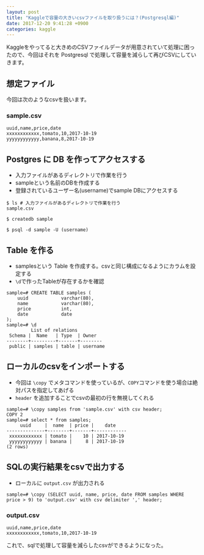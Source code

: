```yaml
---
layout: post
title: "Kaggleで容量の大きいcsvファイルを取り扱うには？(Postgresql編)"
date: 2017-12-20 9:41:28 +0900
categories: kaggle
---
```


Kaggleをやってると大きめのCSVファイルデータが用意されていて処理に困ったので、今回はそれを Postgresql で処理して容量を減らして再びCSVにしていきます。

## 想定ファイル
今回は次のようなcsvを扱います。

### sample.csv
``` csv
uuid,name,price,date
xxxxxxxxxxxx,tomato,10,2017-10-19
yyyyyyyyyyyy,banana,8,2017-10-19
```

## Postgres に DB を作ってアクセスする
- 入力ファイルがあるディレクトリで作業を行う
- sampleという名前のDBを作成する
- 登録されているユーザー名(username)でsample DBにアクセスする

``` shell
$ ls # 入力ファイルがあるディレクトリで作業を行う
sample.csv

$ createdb sample

$ psql -d sample -U (username)
```

## Table を作る
- samplesという Table を作成する。csvと同じ構成になるようにカラムを設定する
- `\d`で作ったTableが存在するかを確認

``` postgresql
sample=# CREATE TABLE samples (
    uuid            varchar(80),
    name            varchar(80),
    price           int,
    date            date
);
sample=# \d
         List of relations
 Schema |  Name   | Type  | Owner
--------+---------+-------+--------
 public | samples | table | username
```

## ローカルのcsvをインポートする
- 今回は `\copy` でメタコマンドを使っているが、`COPY`コマンドを使う場合は絶対パスを指定してあげる
- `header` を追加することでcsvの最初の行を無視してくれる

``` postgresql
sample=# \copy samples from 'sample.csv' with csv header;
COPY 2
sample=# select * from samples;
     uuid     |  name  | price |    date
--------------+--------+-------+------------
 xxxxxxxxxxxx | tomato |    10 | 2017-10-19
 yyyyyyyyyyyy | banana |     8 | 2017-10-19
(2 rows)
```

## SQLの実行結果をcsvで出力する
- ローカルに `output.csv` が出力される

``` postgresql
sample=# \copy (SELECT uuid, name, price, date FROM samples WHERE price > 9) to 'output.csv' with csv delimiter ',' header;
```

### output.csv
``` csv
uuid,name,price,date
xxxxxxxxxxxx,tomato,10,2017-10-19
```

これで、sqlで処理して容量を減らしたcsvができるようになった。
